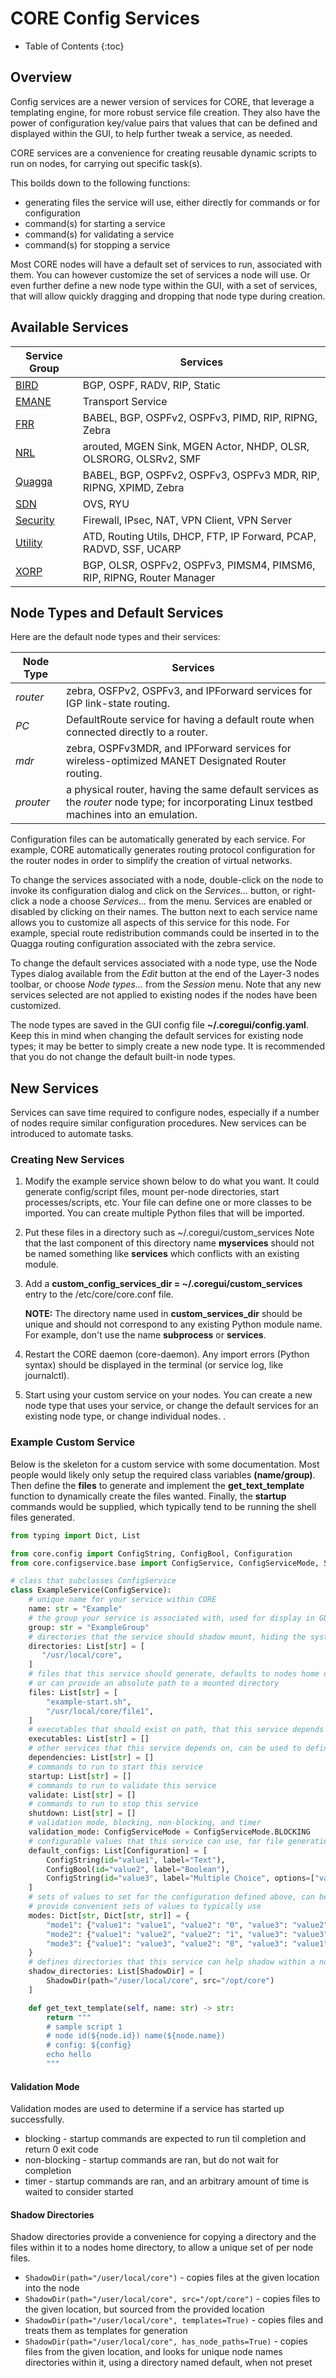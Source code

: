 # CORE Config Services

* Table of Contents
{:toc}

## Overview

Config services are a newer version of services for CORE, that leverage a
templating engine, for more robust service file creation. They also
have the power of configuration key/value pairs that values that can be
defined and displayed within the GUI, to help further tweak a service,
as needed.

CORE services are a convenience for creating reusable dynamic scripts
to run on nodes, for carrying out specific task(s).

This boilds down to the following functions:
* generating files the service will use, either directly for commands or for configuration
* command(s) for starting a service
* command(s) for validating a service
* command(s) for stopping a service

Most CORE nodes will have a default set of services to run, associated with
them. You can however customize the set of services a node will use. Or even
further define a new node type within the GUI, with a set of services, that
will allow quickly dragging and dropping that node type during creation.

## Available Services

| Service Group | Services |
|---|---|
|[BIRD](services/bird.md)|BGP, OSPF, RADV, RIP, Static|
|[EMANE](services/emane.md)|Transport Service|
|[FRR](services/frr.md)|BABEL, BGP, OSPFv2, OSPFv3, PIMD, RIP, RIPNG, Zebra|
|[NRL](services/nrl.md)|arouted, MGEN Sink, MGEN Actor, NHDP, OLSR, OLSRORG, OLSRv2, SMF|
|[Quagga](services/quagga.md)|BABEL, BGP, OSPFv2, OSPFv3, OSPFv3 MDR, RIP, RIPNG, XPIMD, Zebra|
|[SDN](services/sdn.md)|OVS, RYU|
|[Security](services/security.md)|Firewall, IPsec, NAT, VPN Client, VPN Server|
|[Utility](services/utility.md)|ATD, Routing Utils, DHCP, FTP, IP Forward, PCAP, RADVD, SSF, UCARP|
|[XORP](services/xorp.md)|BGP, OLSR, OSPFv2, OSPFv3, PIMSM4, PIMSM6, RIP, RIPNG, Router Manager|

## Node Types and Default Services

Here are the default node types and their services:

| Node Type | Services |
|---|---|
| *router* | zebra, OSFPv2, OSPFv3, and IPForward services for IGP link-state routing. |
| *PC* | DefaultRoute service for having a default route when connected directly to a router. |
| *mdr* | zebra, OSPFv3MDR, and IPForward services for wireless-optimized MANET Designated Router routing. |
| *prouter* | a physical router, having the same default services as the *router* node type; for incorporating Linux testbed machines into an emulation. |

Configuration files can be automatically generated by each service. For
example, CORE automatically generates routing protocol configuration for the
router nodes in order to simplify the creation of virtual networks.

To change the services associated with a node, double-click on the node to
invoke its configuration dialog and click on the *Services...* button,
or right-click a node a choose *Services...* from the menu.
Services are enabled or disabled by clicking on their names. The button next to
each service name allows you to customize all aspects of this service for this
node. For example, special route redistribution commands could be inserted in
to the Quagga routing configuration associated with the zebra service.

To change the default services associated with a node type, use the Node Types
dialog available from the *Edit* button at the end of the Layer-3 nodes
toolbar, or choose *Node types...* from the  *Session* menu. Note that
any new services selected are not applied to existing nodes if the nodes have
been customized.

The node types are saved in the GUI config file **~/.coregui/config.yaml**.
Keep this in mind when changing the default services for
existing node types; it may be better to simply create a new node type. It is
recommended that you do not change the default built-in node types.

## New Services

Services can save time required to configure nodes, especially if a number
of nodes require similar configuration procedures. New services can be
introduced to automate tasks.

### Creating New Services

1. Modify the example service shown below
   to do what you want. It could generate config/script files, mount per-node
   directories, start processes/scripts, etc. Your file can define one or more
   classes to be imported. You can create multiple Python files that will be imported.

2. Put these files in a directory such as ~/.coregui/custom_services
   Note that the last component of this directory name **myservices** should not
   be named something like **services** which conflicts with an existing module.

3. Add a **custom_config_services_dir = ~/.coregui/custom_services** entry to the
   /etc/core/core.conf file.

   **NOTE:**
   The directory name used in **custom_services_dir** should be unique and
   should not correspond to
   any existing Python module name. For example, don't use the name **subprocess**
   or **services**.

4. Restart the CORE daemon (core-daemon). Any import errors (Python syntax)
   should be displayed in the terminal (or service log, like journalctl).

5. Start using your custom service on your nodes. You can create a new node
   type that uses your service, or change the default services for an existing
   node type, or change individual nodes. .

### Example Custom Service

Below is the skeleton for a custom service with some documentation. Most
people would likely only setup the required class variables **(name/group)**.
Then define the **files** to generate and implement the
**get_text_template** function to dynamically create the files wanted. Finally,
the **startup** commands would be supplied, which typically tend to be
running the shell files generated.

```python
from typing import Dict, List

from core.config import ConfigString, ConfigBool, Configuration
from core.configservice.base import ConfigService, ConfigServiceMode, ShadowDir

# class that subclasses ConfigService
class ExampleService(ConfigService):
    # unique name for your service within CORE
    name: str = "Example"
    # the group your service is associated with, used for display in GUI
    group: str = "ExampleGroup"
    # directories that the service should shadow mount, hiding the system directory
    directories: List[str] = [
       "/usr/local/core",
    ]
    # files that this service should generate, defaults to nodes home directory
    # or can provide an absolute path to a mounted directory
    files: List[str] = [
        "example-start.sh",
        "/usr/local/core/file1",
    ]
    # executables that should exist on path, that this service depends on
    executables: List[str] = []
    # other services that this service depends on, can be used to define service start order
    dependencies: List[str] = []
    # commands to run to start this service
    startup: List[str] = []
    # commands to run to validate this service
    validate: List[str] = []
    # commands to run to stop this service
    shutdown: List[str] = []
    # validation mode, blocking, non-blocking, and timer
    validation_mode: ConfigServiceMode = ConfigServiceMode.BLOCKING
    # configurable values that this service can use, for file generation
    default_configs: List[Configuration] = [
        ConfigString(id="value1", label="Text"),
        ConfigBool(id="value2", label="Boolean"),
        ConfigString(id="value3", label="Multiple Choice", options=["value1", "value2", "value3"]),
    ]
    # sets of values to set for the configuration defined above, can be used to
    # provide convenient sets of values to typically use
    modes: Dict[str, Dict[str, str]] = {
        "mode1": {"value1": "value1", "value2": "0", "value3": "value2"},
        "mode2": {"value1": "value2", "value2": "1", "value3": "value3"},
        "mode3": {"value1": "value3", "value2": "0", "value3": "value1"},
    }
    # defines directories that this service can help shadow within a node
    shadow_directories: List[ShadowDir] = [
        ShadowDir(path="/user/local/core", src="/opt/core")
    ]

    def get_text_template(self, name: str) -> str:
        return """
        # sample script 1
        # node id(${node.id}) name(${node.name})
        # config: ${config}
        echo hello
        """
```

#### Validation Mode

Validation modes are used to determine if a service has started up successfully.

* blocking - startup commands are expected to run til completion and return 0 exit code
* non-blocking - startup commands are ran, but do not wait for completion
* timer - startup commands are ran, and an arbitrary amount of time is waited to consider started

#### Shadow Directories

Shadow directories provide a convenience for copying a directory and the files within
it to a nodes home directory, to allow a unique set of per node files.

* `ShadowDir(path="/user/local/core")` - copies files at the given location into the node
* `ShadowDir(path="/user/local/core", src="/opt/core")` - copies files to the given location,
  but sourced from the provided location
* `ShadowDir(path="/user/local/core", templates=True)` - copies files and treats them as
  templates for generation
* `ShadowDir(path="/user/local/core", has_node_paths=True)` - copies files from the given
  location, and looks for unique node names directories within it, using a directory named
  default, when not preset
